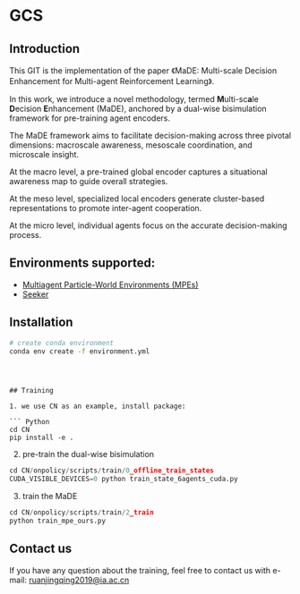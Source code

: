 # GCS

## Introduction 
This GIT is the implementation of the paper 《MaDE: Multi-scale Decision Enhancement for Multi-agent Reinforcement Learning》.

In this work, we introduce a novel methodology, termed **M**ulti-sc**a**le **D**ecision **E**nhancement (MaDE), anchored by a dual-wise bisimulation framework for pre-training agent encoders. 

The MaDE framework aims to facilitate decision-making across three pivotal dimensions: macroscale awareness, mesoscale coordination, and microscale insight. 

At the macro level, a pre-trained global encoder captures a situational awareness map to guide overall strategies. 

At the meso level, specialized local encoders generate cluster-based representations to promote inter-agent cooperation. 

At the micro level, individual agents focus on the accurate decision-making process. 


## Environments supported:

- [Multiagent Particle-World Environments (MPEs)](https://github.com/openai/multiagent-particle-envs)
- [Seeker]()



##  Installation

``` Bash
# create conda environment
conda env create -f environment.yml
```

```



## Training

1. we use CN as an example, install package:

``` Python
cd CN
pip install -e .
```

2. pre-train the dual-wise bisimulation


``` Python
cd CN/onpolicy/scripts/train/0_offline_train_states
CUDA_VISIBLE_DEVICES=0 python train_state_6agents_cuda.py
```

3. train the MaDE

``` Python
cd CN/onpolicy/scripts/train/2_train
python train_mpe_ours.py

```


## Contact us

If you have any question about the training, feel free to contact us with e-mail: ruanjingqing2019@ia.ac.cn
